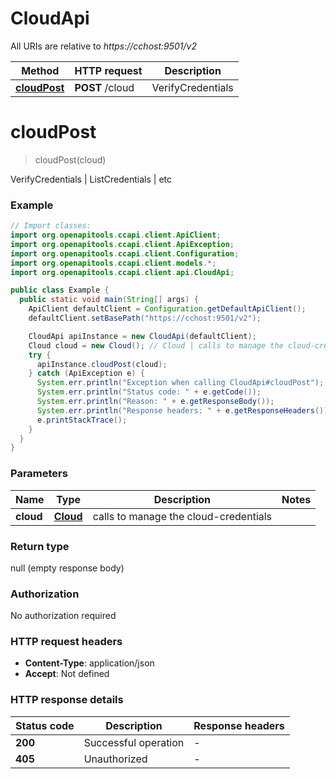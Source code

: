 # CloudApi

All URIs are relative to *https://cchost:9501/v2*

| Method | HTTP request | Description |
|------------- | ------------- | -------------|
| [**cloudPost**](CloudApi.md#cloudPost) | **POST** /cloud | VerifyCredentials | ListCredentials | etc |


<a name="cloudPost"></a>
# **cloudPost**
> cloudPost(cloud)

VerifyCredentials | ListCredentials | etc

### Example
```java
// Import classes:
import org.openapitools.ccapi.client.ApiClient;
import org.openapitools.ccapi.client.ApiException;
import org.openapitools.ccapi.client.Configuration;
import org.openapitools.ccapi.client.models.*;
import org.openapitools.ccapi.client.api.CloudApi;

public class Example {
  public static void main(String[] args) {
    ApiClient defaultClient = Configuration.getDefaultApiClient();
    defaultClient.setBasePath("https://cchost:9501/v2");

    CloudApi apiInstance = new CloudApi(defaultClient);
    Cloud cloud = new Cloud(); // Cloud | calls to manage the cloud-credentials
    try {
      apiInstance.cloudPost(cloud);
    } catch (ApiException e) {
      System.err.println("Exception when calling CloudApi#cloudPost");
      System.err.println("Status code: " + e.getCode());
      System.err.println("Reason: " + e.getResponseBody());
      System.err.println("Response headers: " + e.getResponseHeaders());
      e.printStackTrace();
    }
  }
}
```

### Parameters

| Name | Type | Description  | Notes |
|------------- | ------------- | ------------- | -------------|
| **cloud** | [**Cloud**](Cloud.md)| calls to manage the cloud-credentials | |

### Return type

null (empty response body)

### Authorization

No authorization required

### HTTP request headers

 - **Content-Type**: application/json
 - **Accept**: Not defined

### HTTP response details
| Status code | Description | Response headers |
|-------------|-------------|------------------|
| **200** | Successful operation |  -  |
| **405** | Unauthorized |  -  |

